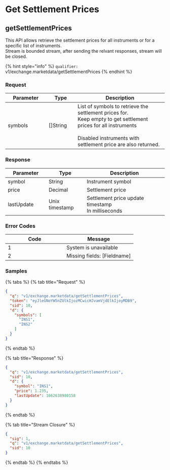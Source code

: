 # Get Settlement Prices

## getSettlementPrices

This API allows  retrieve the settlement prices for all instruments or for a specific list of instruments. \
Stream is bounded stream, after sending the relvant responses, stream will be closed.&#x20;

{% hint style="info" %}
`qualifier:` v1/exchange.marketdata/getSettlementPrices
{% endhint %}

### **Request**

<table><thead><tr><th width="146.17225950782998">Parameter</th><th width="94">Type</th><th width="446.2">Description</th></tr></thead><tbody><tr><td>symbols</td><td>[]String</td><td>List of symbols to retrieve the settlement prices for.<br>Keep empty to get settlement prices for all instruments<br><br>Disabled instruments with settlement price are also returned.  </td></tr></tbody></table>

### **Response**

<table><thead><tr><th width="147.6710763680096">Parameter</th><th width="132">Type</th><th width="395.2">Description</th></tr></thead><tbody><tr><td>symbol</td><td>String</td><td>Instrument symbol </td></tr><tr><td>price</td><td>Decimal</td><td>Settlement price</td></tr><tr><td>lastUpdate</td><td>Unix timestamp</td><td>Settlement price update timestamp<br>In milliseconds </td></tr></tbody></table>

### **Error Codes**

<table><thead><tr><th width="169.57142857142856">Code</th><th>Message</th></tr></thead><tbody><tr><td>1</td><td>System is unavailable</td></tr><tr><td>2</td><td>Missing fields: [Fieldname]</td></tr></tbody></table>

### **Samples**

{% tabs %}
{% tab title="Request" %}
```json
{
  "q": "v1/exchange.marketdata/getSettlementPrices",
  "token": "eyJleGNoYW5nZUlkIjozMCwicHJvamVjdElkIjoyMDB9",
  "sid": 10,
  "d": {
    "symbols": [
      "INS1",
      "INS2"
    ]
  }
}
```
{% endtab %}

{% tab title="Response" %}
```json
{
  "q": "v1/exchange.marketdata/getSettlementPrices",
  "sid": 10,
  "d": {
    "symbol": "INS1",
    "price": 1.235,
    "lastUpdate": 1662638980158
  }
}
```
{% endtab %}

{% tab title="Stream Closure" %}
```json
{
  "sig": 1,
  "q": "v1/exchange.marketdata/getSettlementPrices",
  "sid": 10
}
```
{% endtab %}
{% endtabs %}
